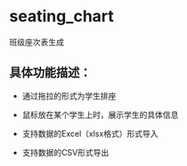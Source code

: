 # seating_chart
班级座次表生成

## 具体功能描述：

* 通过拖拉的形式为学生排座

* 鼠标放在某个学生上时，展示学生的具体信息

* 支持数据的Excel（xlsx格式）形式导入

* 支持数据的CSV形式导出